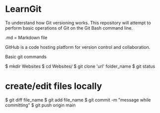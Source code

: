 # LearnGit
To understand how Git versioning works.
This repository will attempt to perform basic operations of Git on the Git Bash command line.

.md = Markdown file

GitHub is a code hosting platform for version control and collaboration.

Basic git commands

$ mkdir Websites
$ cd Websites/
$ git clone 'url' folder_name
$ git status
# create/edit files locally
$ git diff file_name
$ git add file_name
$ git commit -m "message while committing"
$ git push origin main
